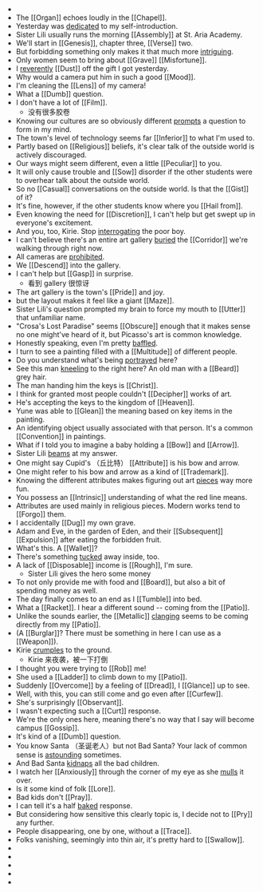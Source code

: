 -
- The [[Organ]] echoes loudly in the [[Chapel]].
- Yesterday was [dedicated]([[Dedicate]]) to my self-introduction.
- Sister Lili usually runs the morning [[Assembly]] at St. Aria Academy.
- We'll start in [[Genesis]], chapter three, [[Verse]] two.
- But forbidding something only makes it that much more [intriguing]([[Intrigue]]).
- Only women seem to bring about [[Grave]] [[Misfortune]].
- I [reverently]([[Reverent]]) [[Dust]] off the gift I got yesterday.
- Why would a camera put him in such a good [[Mood]].
- I'm cleaning the [[Lens]] of my camera!
- What a [[Dumb]] question.
- I don't have a lot of [[Film]].
	- 没有很多胶卷
- Knowing our cultures are so obviously different [prompts]([[Prompt]]) a question to form in my mind.
- The town's level of technology seems far [[Inferior]] to what I'm used to.
- Partly based on [[Religious]] beliefs, it's clear talk of the outside world is actively discouraged.
- Our ways might seem different, even a little [[Peculiar]] to you.
- It will only cause trouble and [[Sow]] disorder if the other students were to overhear talk about the outside world.
- So no [[Casual]] conversations on the outside world. Is that the [[Gist]] of it?
- It's fine, however, if the other students know where you [[Hail from]].
- Even knowing the need for [[Discretion]], I can't help but get swept up in everyone's excitement.
- And you, too, Kirie. Stop [interrogating]([[Interrogate]]) the poor boy.
- I can't believe there's an entire art gallery [buried]([[Bury]]) the [[Corridor]] we're walking through right now.
- All cameras are [prohibited]([[Prohibit]]).
- We [[Descend]] into the gallery.
- I can't help but [[Gasp]] in surprise.
	- 看到 gallery 很惊讶
- The art gallery is the town's [[Pride]] and joy.
- but the layout makes it feel like a giant [[Maze]].
- Sister Lili's question prompted my brain to force my mouth to [[Utter]] that unfamiliar name.
- "Crosa's Lost Paradise" seems [[Obscure]] enough that it makes sense no one might've heard of it, but Picasso's art is common knowledge.
- Honestly speaking, even I'm pretty [baffled]([[Baffle]]).
- I turn to see a painting filled with a [[Multitude]] of different people.
- Do you understand what's being [portrayed]([[Portray]]) here?
- See this man [kneeling]([[Kneel]]) to the right here? An old man with a [[Beard]] grey hair.
- The man handing him the keys is [[Christ]].
- I think for granted most people couldn't [[Decipher]] works of art.
- He's accepting the keys to the kingdom of [[Heaven]].
- Yune was able to [[Glean]] the meaning based on key items in the painting.
- An identifying object usually associated with that person. It's a common [[Convention]] in paintings.
- What if I told you to imagine a baby holding a [[Bow]] and [[Arrow]].
- Sister Lili [beams]([[Beam]]) at my answer.
- One might say Cupid's （丘比特） [[Attribute]] is his bow and arrow.
- One might refer to his bow and arrow as a kind of [[Trademark]].
- Knowing the different attributes makes figuring out art [pieces]([[Piece]]) way more fun.
- You possess an [[Intrinsic]] understanding of what the red line means.
- Attributes are used mainly in religious pieces. Modern works tend to [[Forgo]] them.
- I accidentally [[Dug]] my own grave.
- Adam and Eve, in the garden of Eden, and their [[Subsequent]] [[Expulsion]] after eating the forbidden fruit.
- What's this. A [[Wallet]]?
- There's something [tucked]([[Tuck]]) away inside, too.
- A lack of [[Disposable]] income is [[Rough]], I'm sure.
	- Sister Lili gives the hero some money
- To not only provide me with food and [[Board]], but also a bit of spending money as well.
- The day finally comes to an end as I [[Tumble]] into bed.
- What a [[Racket]]. I hear a different sound -- coming from the [[Patio]].
- Unlike the sounds earlier, the [[Metallic]] [clanging]([[Clang]]) seems to be coming directly from my [[Patio]].
- (A [[Burglar]]? There must be something in here I can use as a [[Weapon]]).
- Kirie [crumples]([[Crumple]]) to the ground.
	- Kirie 来夜袭，被一下打倒
- I thought you were trying to [[Rob]] me!
- She used a [[Ladder]] to climb down to my [[Patio]].
- Suddenly [[Overcome]] by a feeling of [[Dread]], I [[Glance]] up to see.
- Well, with this, you can still come and go even after [[Curfew]].
- She's surprisingly [[Observant]].
- I wasn't expecting such a [[Curt]] response.
- We're the only ones here, meaning there's no way that I say will become campus [[Gossip]].
- It's kind of a [[Dumb]] question.
- You know Santa （圣诞老人）but not Bad Santa? Your lack of common sense is [astounding]([[Astound]]) sometimes.
- And Bad Santa [kidnaps]([[Kidnap]]) all the bad children.
- I watch her [[Anxiously]] through the corner of my eye as she [mulls]([[Mull]]) it over.
- Is it some kind of folk [[Lore]].
- Bad kids don't [[Pray]].
- I can tell it's a half [baked]([[Bake]]) response.
- But considering how sensitive this clearly topic is, I decide not to [[Pry]] any further.
- People disappearing, one by one, without a [[Trace]].
- Folks vanishing, seemingly into thin air, it's pretty hard to [[Swallow]].
-
-
-
-
-